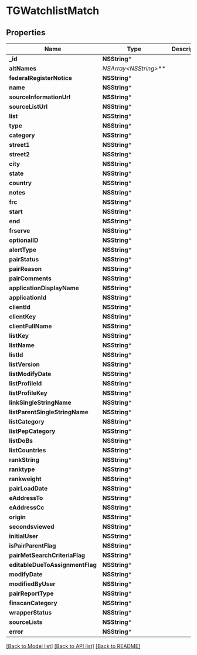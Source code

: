 # TGWatchlistMatch

## Properties
Name | Type | Description | Notes
------------ | ------------- | ------------- | -------------
**_id** | **NSString*** |  | [optional] 
**altNames** | **NSArray&lt;NSString*&gt;*** |  | [optional] 
**federalRegisterNotice** | **NSString*** |  | [optional] 
**name** | **NSString*** |  | [optional] 
**sourceInformationUrl** | **NSString*** |  | [optional] 
**sourceListUrl** | **NSString*** |  | [optional] 
**list** | **NSString*** |  | [optional] 
**type** | **NSString*** |  | [optional] 
**category** | **NSString*** |  | [optional] 
**street1** | **NSString*** |  | [optional] 
**street2** | **NSString*** |  | [optional] 
**city** | **NSString*** |  | [optional] 
**state** | **NSString*** |  | [optional] 
**country** | **NSString*** |  | [optional] 
**notes** | **NSString*** |  | [optional] 
**frc** | **NSString*** |  | [optional] 
**start** | **NSString*** |  | [optional] 
**end** | **NSString*** |  | [optional] 
**frserve** | **NSString*** |  | [optional] 
**optionalID** | **NSString*** |  | [optional] 
**alertType** | **NSString*** |  | [optional] 
**pairStatus** | **NSString*** |  | [optional] 
**pairReason** | **NSString*** |  | [optional] 
**pairComments** | **NSString*** |  | [optional] 
**applicationDisplayName** | **NSString*** |  | [optional] 
**applicationId** | **NSString*** |  | [optional] 
**clientId** | **NSString*** |  | [optional] 
**clientKey** | **NSString*** |  | [optional] 
**clientFullName** | **NSString*** |  | [optional] 
**listKey** | **NSString*** |  | [optional] 
**listName** | **NSString*** |  | [optional] 
**listId** | **NSString*** |  | [optional] 
**listVersion** | **NSString*** |  | [optional] 
**listModifyDate** | **NSString*** |  | [optional] 
**listProfileId** | **NSString*** |  | [optional] 
**listProfileKey** | **NSString*** |  | [optional] 
**linkSingleStringName** | **NSString*** |  | [optional] 
**listParentSingleStringName** | **NSString*** |  | [optional] 
**listCategory** | **NSString*** |  | [optional] 
**listPepCategory** | **NSString*** |  | [optional] 
**listDoBs** | **NSString*** |  | [optional] 
**listCountries** | **NSString*** |  | [optional] 
**rankString** | **NSString*** |  | [optional] 
**ranktype** | **NSString*** |  | [optional] 
**rankweight** | **NSString*** |  | [optional] 
**pairLoadDate** | **NSString*** |  | [optional] 
**eAddressTo** | **NSString*** |  | [optional] 
**eAddressCc** | **NSString*** |  | [optional] 
**origin** | **NSString*** |  | [optional] 
**secondsviewed** | **NSString*** |  | [optional] 
**initialUser** | **NSString*** |  | [optional] 
**isPairParentFlag** | **NSString*** |  | [optional] 
**pairMetSearchCriteriaFlag** | **NSString*** |  | [optional] 
**editableDueToAssignmentFlag** | **NSString*** |  | [optional] 
**modifyDate** | **NSString*** |  | [optional] 
**modifiedByUser** | **NSString*** |  | [optional] 
**pairReportType** | **NSString*** |  | [optional] 
**finscanCategory** | **NSString*** |  | [optional] 
**wrapperStatus** | **NSString*** |  | [optional] 
**sourceLists** | **NSString*** |  | [optional] 
**error** | **NSString*** |  | [optional] 

[[Back to Model list]](../README.md#documentation-for-models) [[Back to API list]](../README.md#documentation-for-api-endpoints) [[Back to README]](../README.md)



